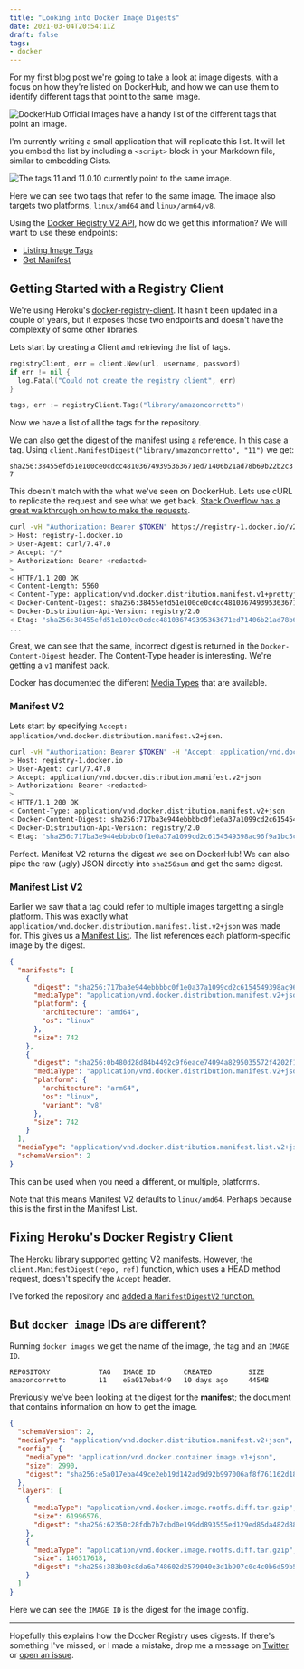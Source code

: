```yaml
---
title: "Looking into Docker Image Digests"
date: 2021-03-04T20:54:11Z
draft: false
tags:
- docker
---
```


For my first blog post we're going to take a look at image digests, 
with a focus on how they're listed on DockerHub, and how we can use 
them to identify different tags that point to the same image.

![](/images/docker-registry-digests/docker-hub-supported-tag-list.png
"DockerHub Official Images have a handy list of the different tags that point an
image.")

I'm currently writing a small application that will replicate this
list. It will let you embed the list by including a
`<script>` block in your Markdown file, similar to embedding Gists.

![](/images/docker-registry-digests/docker-hub-digests.png
"The tags 11 and 11.0.10 currently point to the same image.")

Here we can see two tags that refer to the same image. The image also
targets two platforms, `linux/amd64` and `linux/arm64/v8`.

Using the [Docker Registry V2 API](https://docs.docker.com/registry/spec/api/), how do we
get this information? We will want to use these endpoints:

- [Listing Image Tags](https://docs.docker.com/registry/spec/api/#listing-image-tags)
- [Get Manifest](https://docs.docker.com/registry/spec/api/#manifest)

## Getting Started with a Registry Client

We're using Heroku's [docker-registry-client](https://github.com/heroku/docker-registry-client).
It hasn't been updated in a couple of years, but it exposes those two endpoints and
doesn't have the complexity of some other libraries.

Lets start by creating a Client and retrieving the list of tags.

```go
registryClient, err = client.New(url, username, password)
if err != nil {
  log.Fatal("Could not create the registry client", err)
}

tags, err := registryClient.Tags("library/amazoncorretto")
```

Now we have a list of all the tags for the repository.

We can also get the digest of the manifest using a reference.
In this case a tag.
Using `client.ManifestDigest("library/amazoncorretto", "11")` we get:

`sha256:38455efd51e100ce0cdcc481036749395363671ed71406b21ad78b69b22b2c37`

This doesn't match with the what we've seen on DockerHub. 
Lets use cURL to replicate the request and see what we get
back. 
[Stack Overflow has a great walkthrough on how to make the requests](https://stackoverflow.com/questions/57316115/get-manifest-of-a-public-docker-image-hosted-on-docker-hub-using-the-docker-regi). 


```bash
curl -vH "Authorization: Bearer $TOKEN" https://registry-1.docker.io/v2/library/amazoncorretto/manifests/11
> Host: registry-1.docker.io
> User-Agent: curl/7.47.0
> Accept: */*
> Authorization: Bearer <redacted>
>
< HTTP/1.1 200 OK
< Content-Length: 5560
< Content-Type: application/vnd.docker.distribution.manifest.v1+prettyjws
< Docker-Content-Digest: sha256:38455efd51e100ce0cdcc481036749395363671ed71406b21ad78b69b22b2c37
< Docker-Distribution-Api-Version: registry/2.0
< Etag: "sha256:38455efd51e100ce0cdcc481036749395363671ed71406b21ad78b69b22b2c37"
...
```

Great, we can see that the same, incorrect digest is returned in the `Docker-Content-Digest` header.
The Content-Type header is interesting. We're getting a `v1` manifest back.

Docker has documented the different [Media Types](https://github.com/distribution/distribution/blob/main/docs/spec/manifest-v2-2.md)
that are available.

### Manifest V2

Lets start by specifying `Accept: application/vnd.docker.distribution.manifest.v2+json`.

```bash
curl -vH "Authorization: Bearer $TOKEN" -H "Accept: application/vnd.docker.distribution.manifest.v2+json" https://registry-1.docker.io/v2/library/amazoncorretto/manifests/11
> Host: registry-1.docker.io
> User-Agent: curl/7.47.0
> Accept: application/vnd.docker.distribution.manifest.v2+json
> Authorization: Bearer <redacted>
>
< HTTP/1.1 200 OK
< Content-Type: application/vnd.docker.distribution.manifest.v2+json
< Docker-Content-Digest: sha256:717ba3e944ebbbbc0f1e0a37a1099cd2c6154549398ac96f9a1bc5c47ee18d7a
< Docker-Distribution-Api-Version: registry/2.0
< Etag: "sha256:717ba3e944ebbbbc0f1e0a37a1099cd2c6154549398ac96f9a1bc5c47ee18d7a"
```

Perfect. Manifest V2 returns the digest we see on DockerHub!
We can also pipe the raw (ugly) JSON directly into `sha256sum` and get the same digest.

### Manifest List V2

Earlier we saw that a tag could refer to multiple images targetting a single platform.
This was exactly what `application/vnd.docker.distribution.manifest.list.v2+json` was
made for. This gives us a
[Manifest List](https://github.com/distribution/distribution/blob/main/docs/spec/manifest-v2-2.md#manifest-list).
The list references each platform-specific image by the digest.

```json
{
  "manifests": [
    {
      "digest": "sha256:717ba3e944ebbbbc0f1e0a37a1099cd2c6154549398ac96f9a1bc5c47ee18d7a",
      "mediaType": "application/vnd.docker.distribution.manifest.v2+json",
      "platform": {
        "architecture": "amd64",
        "os": "linux"
      },
      "size": 742
    },
    {
      "digest": "sha256:0b480d28d84b4492c9f6eace74094a8295035572f4202f15b10ce1c144d67a13",
      "mediaType": "application/vnd.docker.distribution.manifest.v2+json",
      "platform": {
        "architecture": "arm64",
        "os": "linux",
        "variant": "v8"
      },
      "size": 742
    }
  ],
  "mediaType": "application/vnd.docker.distribution.manifest.list.v2+json",
  "schemaVersion": 2
}
```

This can be used when you need a different, or multiple, platforms.

Note that this means Manifest V2 defaults to `linux/amd64`. Perhaps
because this is the first in the Manifest List.

## Fixing Heroku's Docker Registry Client

The Heroku library supported getting V2 manifests. However, the
`client.ManifestDigest(repo, ref)` function, which uses a HEAD method
request, doesn't specify the `Accept` header.

I've forked the repository and 
[added a `ManifestDigestV2` function.](https://github.com/labooner/docker-registry-client/commit/494060f4a50626a54e3de0e1799870968c1e6a6d)

## But `docker image` IDs are different?

Running `docker images` we get the name of the image, the tag and an `IMAGE ID`.

```
REPOSITORY            TAG   IMAGE ID       CREATED         SIZE
amazoncorretto        11    e5a017eba449   10 days ago     445MB
```

Previously we've been looking at the digest for the **manifest**; the document that
contains information on how to get the image.

```json
{
  "schemaVersion": 2,
  "mediaType": "application/vnd.docker.distribution.manifest.v2+json",
  "config": {
    "mediaType": "application/vnd.docker.container.image.v1+json",
    "size": 2990,
    "digest": "sha256:e5a017eba449ce2eb19d142ad9d92b997006af8f761162d189ed384b4e6f4a63"
  },
  "layers": [
    {
      "mediaType": "application/vnd.docker.image.rootfs.diff.tar.gzip",
      "size": 61996576,
      "digest": "sha256:62350c28fdb7b7cbd0e199dd893555ed129ed85da482d882b1eeb574988ea7d6"
    },
    {
      "mediaType": "application/vnd.docker.image.rootfs.diff.tar.gzip",
      "size": 146517618,
      "digest": "sha256:383b03c8da6a748602d2579040e3d1b907c0c4c0b6d59b586e8e41c342acace6"
    }
  ]
}
```

Here we can see the `IMAGE ID` is the digest for the image config.

----

Hopefully this explains how the Docker Registry uses digests.
If there's something I've missed, or I made a mistake,
drop me a message on [Twitter](https://twitter.com/lewisaboon) 
or [open an issue](https://github.com/labooner/blog.labooner.com/issues).
